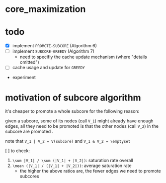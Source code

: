 # core_maximization


# todo

- [X] implement `PROMOTE-SUBCORE` (Algorithm 6)
- [ ] implement `SUBCORE-GREEDY` (Algorithm 7)
  - need to specifiy the  cache update mechanism (where "details omitted")
- [ ] cache usage and update for `GREEDY`
- experiment

# motivation of subcore algorithm

it's cheaper to promote a whole subcore for the following reason:

given a subcore, some of its nodes (call `V_1`) might already have enough edges, all they need to be promoted is that the other nodes (call `V_2`) in the subcore are promoted .

note that `V_1 | V_2 = V(subcore)` and `V_1 & V_2 = \emptyset`


[ ] to check:

1. `\sum |V_1| / \sum (|V_1| + |V_2|)`: saturation rate overall
2. `\mean (|V_1| / (|V_1| + |V_2|))`: average saturation rate
   - the higher the above ratios are, the fewer edges we need to promote subcores


